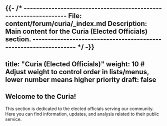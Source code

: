 {{- /* -----------------------------------------------------------------
      File: content/forum/curia/_index.md
      Description: Main content for the Curia (Elected Officials) section.
    ----------------------------------------------------------------- */ -}}
---
title: "Curia (Elected Officials)"
weight: 10 # Adjust weight to control order in lists/menus, lower number means higher priority
draft: false
---

## Welcome to the Curia!

This section is dedicated to the elected officials serving our community. Here you can find information, updates, and analysis related to their public service.
